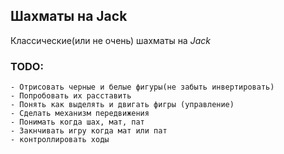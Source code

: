 ## Шахматы на Jack

Классические(или не очень) шахматы на *Jack*

### TODO:
    - Отрисовать черные и белые фигуры(не забыть инвертировать)
    - Попробовать их расставить
    - Понять как выделять и двигать фигры (управление)
    - Сделать механизм передвижения
    - Понимать когда шах, мат, пат
    - Закнчивать игру когда мат или пат
    - контроллировать ходы 